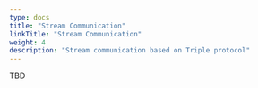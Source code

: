 ```yaml
---
type: docs
title: "Stream Communication"
linkTitle: "Stream Communication"
weight: 4
description: "Stream communication based on Triple protocol"
---
```


TBD